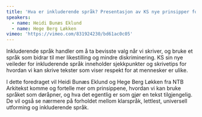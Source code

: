 ```yaml
---
title: 'Hva er inkluderende språk? Presentasjon av KS nye prinsipper for inkluderende språk'
speakers:
  - name: Heidi Bunæs Eklund
  - name: Hege Berg Løkken
vimeo: 'https://vimeo.com/831924230/bd61ac0c05'
---
```


Inkluderende språk handler om å ta bevisste valg når vi skriver, og bruke et språk som bidrar til mer likestilling og mindre diskriminering. KS sin nye veileder for inkluderende språk inneholder sjekkpunkter og skrivetips for hvordan vi kan skrive tekster som viser respekt for at mennesker er ulike.

I dette foredraget vil Heidi Bunæs Eklund og Hege Berg Løkken fra NTB Arkitekst komme og fortelle mer om prinsippene, hvordan vi kan bruke språket som døråpner, og hva det egentlig er som gjør en tekst tilgjengelig. De vil også se nærmere på forholdet mellom klarspråk, lettlest, universell utforming og inkluderende språk.